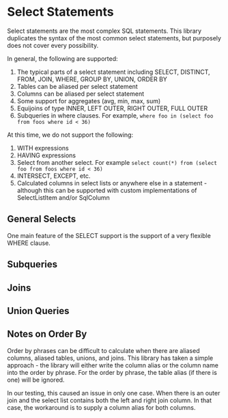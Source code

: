 # Select Statements

Select statements are the most complex SQL statements.  This library duplicates the syntax of the most common
select statements, but purposely does not cover every possibility.

In general, the following are supported:

1. The typical parts of a select statement including SELECT, DISTINCT, FROM, JOIN, WHERE, GROUP BY, UNION,
   ORDER BY
2. Tables can be aliased per select statement
3. Columns can be aliased per select statement
4. Some support for aggregates (avg, min, max, sum)
5. Equijoins of type INNER, LEFT OUTER, RIGHT OUTER, FULL OUTER
6. Subqueries in where clauses.  For example, `where foo in (select foo from foos where id < 36)` 

At this time, we do not support the following:

1. WITH expressions
2. HAVING expressions
3. Select from another select.  For example `select count(*) from (select foo from foos where id < 36)`
4. INTERSECT, EXCEPT, etc.
5. Calculated columns in select lists or anywhere else in a statement - although this can be supported with
   custom implementations of SelectListItem and/or SqlColumn

## General Selects
One main feature of the SELECT support is the support of a very flexible WHERE clause.
 
## Subqueries

## Joins

## Union Queries

## Notes on Order By

Order by phrases can be difficult to calculate when there are aliased columns, aliased tables, unions, and joins.
This library has taken a simple approach - the library will either write the column alias or the column
name into the order by phrase.  For the order by phrase, the table alias (if there is one) will be ignored.

In our testing, this caused an issue in only one case.  When there is an outer join and the select list contains
both the left and right join column.  In that case, the workaround is to supply a column alias for both columns. 


